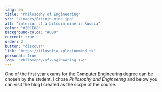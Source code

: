 ```yaml
---
lang: en
title: "Philosophy of Engineering"
src: "/images/Bitcoin-mine.jpg"
alt: "interior of a bitcoin mine in Russia"
color: "#20CE88"
background-color: "#000"
current: true
order: 2
button: "discover"
link: "https://filosofia.xplosionmind.tk"
personal: true
logo: "Philosophy-of-Engineering.svg"
---
```


One of the first year exams for the <a href="https://didattica.polito.it/pls/portal30/sviluppo.offerta_formativa_2019.vis?p_coorte=2020&p_sdu=37&p_cds=10" rel="noopener" target="_blank">Computer Engineering</a> degree can be chosen by the student. I chose *Philosophy and Engineering* and below you can visit the blog I created as the scope of the course.
